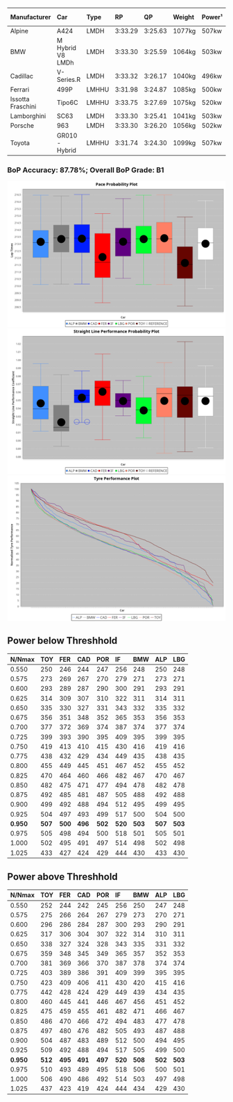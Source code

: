 |Manufacturer|Car|Type|RP|QP|Weight|Power¹|Threshhold|PINC|Power²|E/Stint|AVG Vmax|FDS|RDLC|L/Stint|BOP-Grade|ModelAccuracy|ModelPoints|Match%|
|:-|:-|:-|:-|:-|:-|:-|:-|:-|:-|:-|:-|:-|:-|:-|:-|:-|:-|:-|
|Alpine|A424|LMDH|3:33.29|3:25.63|1077kg|507kw|210.0kph|-1%|502kw|902MJ|326.50kph|-|0.99|12|~A1|81.46%|523|97.89%|
|BMW|M Hybrid V8 LMDh|LMDH|3:33.30|3:25.59|1064kg|503kw|210.0kph|1%|508kw|891MJ|323.06kph|-|1.01|12|~A1|98.60%|1690|97.42%|
|Cadillac|V-Series.R|LMDH|3:33.32|3:26.17|1040kg|496kw|210.0kph|-1%|491kw|870MJ|327.39kph|-|1.02|12|+B1|98.38%|1765|88.76%|
|Ferrari|499P|LMHHU|3:31.98|3:24.87|1085kg|500kw|210.0kph|-1%|495kw|884MJ|328.09kph|190kph|1.01|12|-C1|92.24%|2247|77.98%|
|Issotta Fraschini|Tipo6C|LMHHU|3:33.75|3:27.69|1075kg|520kw|210.0kph|0%|520kw|922MJ|328.35kph|190kph|1.03|12|+C1|66.67%|96|78.58%|
|Lamborghini|SC63|LMDH|3:33.30|3:25.41|1041kg|503kw|210.0kph|0%|503kw|884MJ|326.28kph|-|1.05|12|+B1|96.77%|419|87.66%|
|Porsche|963|LMDH|3:33.30|3:26.20|1056kg|502kw|210.0kph|-1%|497kw|886MJ|327.43kph|-|1.01|12|~A1|96.81%|5438|100.00%|
|Toyota|GR010 - Hybrid|LMHHU|3:31.74|3:24.30|1099kg|507kw|210.0kph|1%|512kw|904MJ|326.63kph|190kph|1.00|12|-C2|86.04%|1751|73.95%|

### BoP Accuracy: 87.78%; Overall BoP Grade: B1
![PACECHART](./IMG/ACOMETHOD.png)
![STRAIGHTLINEPERFORMANCECHART](./IMG/ACOMETHOD_sp.png)
![TYREPERFORMANCECHART](./IMG/ACOMETHOD_tw.png)

## Power below Threshhold
|N/Nmax|TOY|FER|CAD|POR|IF|BMW|ALP|LBG|
|:-|:-|:-|:-|:-|:-|:-|:-|:-|
|0.550|250|246|244|247|256|248|250|248|
|0.575|273|269|267|270|279|271|273|271|
|0.600|293|289|287|290|300|291|293|291|
|0.625|314|309|307|310|322|311|314|311|
|0.650|335|330|327|331|343|332|335|332|
|0.675|356|351|348|352|365|353|356|353|
|0.700|377|372|369|374|387|374|377|374|
|0.725|399|393|390|395|409|395|399|395|
|0.750|419|413|410|415|430|416|419|416|
|0.775|438|432|429|434|449|435|438|435|
|0.800|455|449|445|451|467|452|455|452|
|0.825|470|464|460|466|482|467|470|467|
|0.850|482|475|471|477|494|478|482|478|
|0.875|492|485|481|487|505|488|492|488|
|0.900|499|492|488|494|512|495|499|495|
|0.925|504|497|493|499|517|500|504|500|
|**0.950**|**507**|**500**|**496**|**502**|**520**|**503**|**507**|**503**|
|0.975|505|498|494|500|518|501|505|501|
|1.000|502|495|491|497|514|498|502|498|
|1.025|433|427|424|429|444|430|433|430|

## Power above Threshhold
|N/Nmax|TOY|FER|CAD|POR|IF|BMW|ALP|LBG|
|:-|:-|:-|:-|:-|:-|:-|:-|:-|
|0.550|252|244|242|245|256|250|247|248|
|0.575|275|266|264|267|279|273|270|271|
|0.600|296|286|284|287|300|293|290|291|
|0.625|317|306|304|307|322|314|310|311|
|0.650|338|327|324|328|343|335|331|332|
|0.675|359|348|345|349|365|357|352|353|
|0.700|381|369|366|370|387|378|374|374|
|0.725|403|389|386|391|409|399|395|395|
|0.750|423|409|406|411|430|420|415|416|
|0.775|442|428|424|429|449|439|434|435|
|0.800|460|445|441|446|467|456|451|452|
|0.825|475|459|455|461|482|471|466|467|
|0.850|486|470|466|472|494|483|477|478|
|0.875|497|480|476|482|505|493|487|488|
|0.900|504|487|483|489|512|500|494|495|
|0.925|509|492|488|494|517|505|499|500|
|**0.950**|**512**|**495**|**491**|**497**|**520**|**508**|**502**|**503**|
|0.975|510|493|489|495|518|506|500|501|
|1.000|506|490|486|492|514|503|497|498|
|1.025|437|423|419|424|444|434|429|430|
